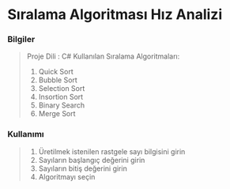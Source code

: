 # Sıralama Algoritması Hız Analizi

### Bilgiler
>Proje Dili : C#
>Kullanılan Sıralama Algoritmaları:
>1) Quick Sort
>2) Bubble Sort
>3) Selection Sort 
>4) Insortion Sort
>5) Binary Search
>6) Merge Sort

### Kullanımı
>1) Üretilmek istenilen rastgele sayı bilgisini girin
>2) Sayıların başlangıç değerini girin
>3) Sayıların bitiş değerini girin
>4) Algoritmayı seçin

